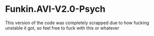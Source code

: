# Funkin.AVI-V2.0-Psych
This version of the code was completely scrapped due to how fucking unstable it got, so feel free to fuck with this or whatever
